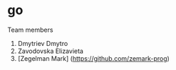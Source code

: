 # go
Team members
1. Dmytriev Dmytro
2. Zavodovska Elizavieta
3. [Zegelman Mark] (https://github.com/zemark-prog)
